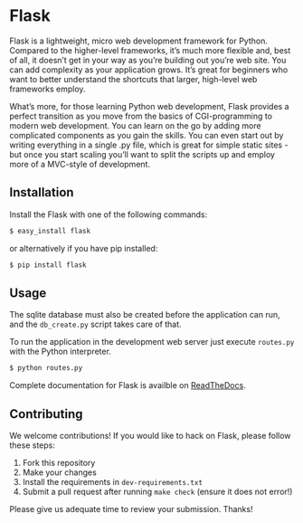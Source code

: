 # Flask

Flask is a lightweight, micro web development framework for Python. Compared to the higher-level frameworks, it’s much more flexible and, best of all, it doesn’t get in your way as you’re building out you’re web site. You can add complexity as your application grows. It’s great for beginners who want to better understand the shortcuts that larger, high-level web frameworks employ.

What’s more, for those learning Python web development, Flask provides a perfect transition as you move from the basics of CGI-programming to modern web development. You can learn on the go by adding more complicated components as you gain the skills. You can even start out by writing everything in a single .py file, which is great for simple static sites - but once you start scaling you’ll want to split the scripts up and employ more of a MVC-style of development.


## Installation

Install the Flask with one of the following commands:

```sh
$ easy_install flask
```

or alternatively if you have pip installed:

```sh
$ pip install flask
```

## Usage

The sqlite database must also be created before the application can run, and the `db_create.py` script takes care of that.

To run the application in the development web server just execute `routes.py` with the Python interpreter.
```sh
$ python routes.py
```

Complete documentation for Flask is availble on [ReadTheDocs](http://flask.readthedocs.org/en/latest/).


## Contributing

We welcome contributions! If you would like to hack on Flask, please
follow these steps:

1. Fork this repository
2. Make your changes
3. Install the requirements in `dev-requirements.txt`
4. Submit a pull request after running `make check` (ensure it does not error!)

Please give us adequate time to review your submission. Thanks!

